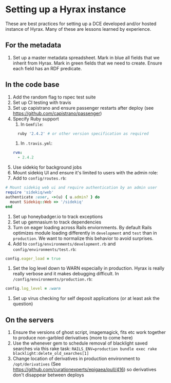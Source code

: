# Setting up a Hyrax instance
These are best practices for setting up a DCE developed and/or hosted instance of Hyrax. Many of these are lessons learned by experience.

## For the metadata
1. Set up a master metadata spreadsheet. Mark in blue all fields that we inherit from Hyrax. Mark in green fields that we need to create. Ensure each field has an RDF predicate.

## In the code base
1. Add the random flag to rspec test suite
1. Set up CI testing with travis
1. Set up capistrano and ensure passenger restarts after deploy (see https://github.com/capistrano/passenger)
1. Specify Ruby support
   1. In `Gemfile`:
   ```ruby
     ruby '2.4.2' # or other version specification as required
   ```
   1. In `.travis.yml`:
   ```yaml
   rvm:
     - 2.4.2
   ```
1. Use sidekiq for background jobs
1. Mount sidekiq UI and ensure it's limited to users with the admin role:
  1. Add to `config/routes.rb`:
  ```ruby
  # Mount sidekiq web ui and require authentication by an admin user
  require 'sidekiq/web'
  authenticate :user, ->(u) { u.admin? } do
    mount Sidekiq::Web => '/sidekiq'
  end
  ```
1. Set up honeybadger.io to track exceptions
1. Set up gemnasium to track dependencies
1. Turn on eager loading across Rails enviornments. By default Rails optimizes module loading differently in `development` and `test` than in `production`. We want to normalize this behavior to avoid surprises.
  1. Add to `config/environments/development.rb` and `config/environments/test.rb`:
   ```ruby
   config.eager_load = true
   ```
1. Set the log level down to WARN especially in production. Hyrax is really really verbose and it makes debugging difficult. In `/config/environments/production.rb`:
  ```ruby
  config.log_level = :warn

  ```
1. Set up virus checking for self deposit applications (or at least ask the question)

## On the servers
1. Ensure the versions of ghost script, imagemagick, fits etc work together to produce non-garbled derivatives (more to come here)
1. Use the whenever gem to schedule removal of blacklight saved searches via this rake task:
  `RAILS_ENV=production bundle exec rake blacklight:delete_old_searches[1]`
1. Change location of derivatives in production environment to `/opt/derivatives` (See https://github.com/curationexperts/epigaea/pull/416) so derivatives don't disappear between deploys
